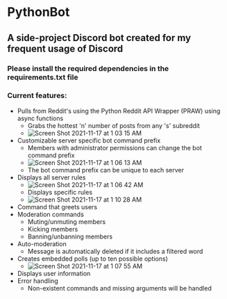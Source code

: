 # PythonBot

## A side-project Discord bot created for my frequent usage of Discord

### Please install the required dependencies in the requirements.txt file

### Current features:
- Pulls from Reddit's using the Python Reddit API Wrapper (PRAW) using async functions
  - Grabs the hottest 'n' number of posts from any 's' subreddit
  - ![Screen Shot 2021-11-17 at 1 03 15 AM](https://user-images.githubusercontent.com/83325543/142169963-4a5ae4bf-8ceb-492d-9096-58f3b99403d7.png)
- Customizable server specific bot command prefix
  - Members with administrator permissions can change the bot command prefix
  - ![Screen Shot 2021-11-17 at 1 06 13 AM](https://user-images.githubusercontent.com/83325543/142170604-1657b5f7-852d-4eda-a1e3-371881b3b377.png)
  - The bot command prefix can be unique to each server
- Displays all server rules
  - ![Screen Shot 2021-11-17 at 1 06 42 AM](https://user-images.githubusercontent.com/83325543/142170810-3b8c095e-b5d9-4c33-930a-205baf49288b.png)
  - Displays specific rules
  - ![Screen Shot 2021-11-17 at 1 10 28 AM](https://user-images.githubusercontent.com/83325543/142171026-f3519337-74b8-479b-bf67-ea513c55423f.png)
- Command that greets users
- Moderation commands
  - Muting/unmuting members
  - Kicking members
  - Banning/unbanning members
- Auto-moderation
  - Message is automatically deleted if it includes a filtered word
- Creates embedded polls (up to ten possible options)
  - ![Screen Shot 2021-11-17 at 1 07 55 AM](https://user-images.githubusercontent.com/83325543/142171254-e9412ed8-9487-49eb-8de9-e97887fd269c.png)
- Displays user information
- Error handling
  - Non-existent commands and missing arguments will be handled
